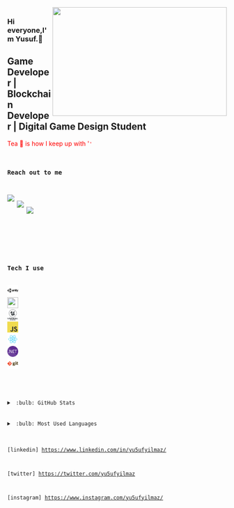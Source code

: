 <img src ="https://media.giphy.com/media/lRdejWPe1qsdZLh6Ws/giphy-downsized-large.gif" align="right" width= "400" height="250">

### Hi everyone,I'm Yusuf.:wave:

## Game Developer | Blockchain Developer | Digital Game Design Student

<font color ="red">Tea :tea: is how I keep up with '<code />' </font>

### Reach out to me

[<img width="22" src="https://unpkg.com/simple-icons@v7/icons/linkedin.svg" align ="left" />](linkedin)
[<img width="22" src="https://unpkg.com/simple-icons@v7/icons/twitter.svg" align ="left" />](twitter)
[<img width="22" src="https://unpkg.com/simple-icons@v7/icons/instagram.svg" align ="left" />](instagram)

<br />
<br />


### Tech I use


<img src = "https://raw.githubusercontent.com/github/explore/80688e429a7d4ef2fca1e82350fe8e3517d3494d/topics/unity/unity.png" width ="25" height ="25">
<img src = "https://docs.soliditylang.org/en/v0.8.17/_static/logo.svg" width ="25" height ="25">
<img src = "https://raw.githubusercontent.com/github/explore/80688e429a7d4ef2fca1e82350fe8e3517d3494d/topics/unreal-engine/unreal-engine.png" width ="25" height ="25">
<img src = "https://raw.githubusercontent.com/github/explore/80688e429a7d4ef2fca1e82350fe8e3517d3494d/topics/javascript/javascript.png" width ="25" height ="25">
<img src = "https://raw.githubusercontent.com/github/explore/80688e429a7d4ef2fca1e82350fe8e3517d3494d/topics/react/react.png" width ="25" height ="25">
<img src = "https://raw.githubusercontent.com/github/explore/80688e429a7d4ef2fca1e82350fe8e3517d3494d/topics/dotnet/dotnet.png" width ="25" height ="25">
<img src = "https://raw.githubusercontent.com/github/explore/80688e429a7d4ef2fca1e82350fe8e3517d3494d/topics/git/git.png" width ="25" height ="25">

<br />

<details>
<summary> :bulb: GitHub Stats</summary>
<img src="https://github-readme-stats.vercel.app/api?username=yu5ufyilmaz&theme=radical">
</details>

<details>
<summary> :bulb: Most Used Languages</summary>
<img src="https://github-readme-stats.vercel.app/api/top-langs/?username=yu5ufyilmaz&layout=compact">
</details>





[linkedin]  https://www.linkedin.com/in/yu5ufyilmaz/

[twitter] https://twitter.com/yu5ufyilmaz

[instagram] https://www.instagram.com/yu5ufyilmaz/
